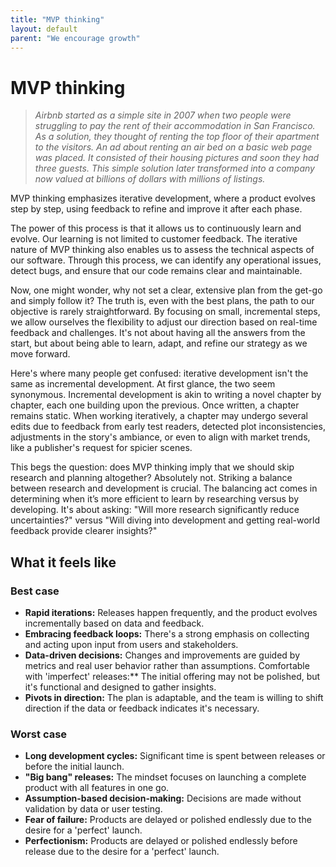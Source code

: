 ```yaml
---
title: "MVP thinking"
layout: default
parent: "We encourage growth"
---
```


# MVP thinking

> *Airbnb started as a simple site in 2007 when two people were struggling to pay the rent of their accommodation in San Francisco. As a solution, they thought of renting the top floor of their apartment to the visitors. An ad about renting an air bed on a basic web page was placed. It consisted of their housing pictures and soon they had three guests. This simple solution later transformed into a company now valued at billions of dollars with millions of listings.*

MVP thinking emphasizes iterative development, where a product evolves step by step, using feedback to refine and improve it after each phase.

The power of this process is that it allows us to continuously learn and evolve. Our learning is not limited to customer feedback. The iterative nature of MVP thinking also enables us to assess the technical aspects of our software. Through this process, we can identify any operational issues, detect bugs, and ensure that our code remains clear and maintainable.

Now, one might wonder, why not set a clear, extensive plan from the get-go and simply follow it? The truth is, even with the best plans, the path to our objective is rarely straightforward. By focusing on small, incremental steps, we allow ourselves the flexibility to adjust our direction based on real-time feedback and challenges. It's not about having all the answers from the start, but about being able to learn, adapt, and refine our strategy as we move forward.

Here's where many people get confused: iterative development isn't the same as incremental development. At first glance, the two seem synonymous. Incremental development is akin to writing a novel chapter by chapter, each one building upon the previous. Once written, a chapter remains static. When working iteratively, a chapter may undergo several edits due to feedback from early test readers, detected plot inconsistencies, adjustments in the story's ambiance, or even to align with market trends, like a publisher's request for spicier scenes.

This begs the question: does MVP thinking imply that we should skip research and planning altogether? Absolutely not. Striking a balance between research and development is crucial. The balancing act comes in determining when it’s more efficient to learn by researching versus by developing. It's about asking: "Will more research significantly reduce uncertainties?" versus "Will diving into development and getting real-world feedback provide clearer insights?"

## What it feels like

### Best case

- **Rapid iterations:** Releases happen frequently, and the product evolves incrementally based on data and feedback.
- **Embracing feedback loops:** There's a strong emphasis on collecting and acting upon input from users and stakeholders.
- **Data-driven decisions:** Changes and improvements are guided by metrics and real user behavior rather than assumptions.
Comfortable with 'imperfect' releases:** The initial offering may not be polished, but it's functional and designed to gather insights.
- **Pivots in direction:** The plan is adaptable, and the team is willing to shift direction if the data or feedback indicates it's necessary.

### Worst case

- **Long development cycles:** Significant time is spent between releases or before the initial launch.
- **"Big bang" releases:** The mindset focuses on launching a complete product with all features in one go.
- **Assumption-based decision-making:** Decisions are made without validation by data or user testing.
- **Fear of failure:** Products are delayed or polished endlessly due to the desire for a 'perfect' launch.
- **Perfectionism:** Products are delayed or polished endlessly before release due to the desire for a 'perfect' launch.